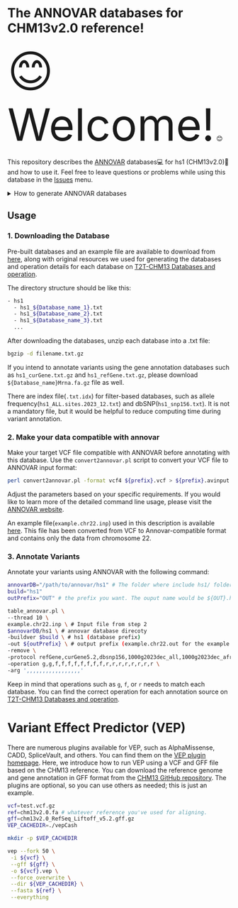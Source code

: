 # The ANNOVAR databases for CHM13v2.0 reference! 

<span style="font-size: 100px;"> 😊 Welcome!</span> 😊 <br />

This repository describes the [ANNOVAR](https://annovar.openbioinformatics.org/) databases💻 for hs1 (CHM13v2.0)🧬 and how to use it. 
Feel free to leave questions or problems while using this database in the [Issues](CHM13_annotation_resources/issues) menu.

<details>
<summary>How to generate ANNOVAR databases</summary>  
<br />
The original files were listed below to match the names of ANNOVAR databases, and the formatted accordingly.<br />
If the original files are based on GRCh38 or references other than CHM13v2.0, the files were lifted over to CHM13 using crossmap. The chain file can be downloaded from the [CHM13 GitHub page](https://s3-us-west-2.amazonaws.com/human-pangenomics/T2T/CHM13/assemblies/chain/v1_nflo/grch38-chm13v2.chain)<br />

## \[ Genome-based DB \]  
`hs1_refGene.txt`: [ANNOVAR homepage](http://www.openbioinformatics.org/annovar/download/hs1_refGene.txt.gz)<br />
`hs1_curGene5.2.txt`: [CHM13 github](https://s3-us-west-2.amazonaws.com/human-pangenomics/T2T/CHM13/assemblies/annotation/chm13v2.0_RefSeq_Liftoff_v5.2.gff3.gz) - This contains curated annotations of the ampliconic genes on the Y chromosome, correcting annotation errors in GENCODEv35 CAT/Liftoff and RefSeqv110 annotation.<br />
* If the original file was formatted in GFF, I transformed it to GTF and then used [gtfToGenePred](https://bioconda.github.io/recipes/ucsc-gtftogenepred/README.html) to convert it into GenePred format.<br />
* The gene annotation databases in ANNOVAR website used to come with ${prefix}Mrna.fa. This file was generated using [`retrieve_seq_from_fasta.pl`](https://github.com/ronammar/Awesomeomics/raw/master/data/annovar_annotations/annovar/retrieve_seq_from_fasta.pl) script.<br />
  ```
  retrieve_seq_from_fasta.pl --format refGene --seqfile chm13v2.0.fa hs1_refGene.txt --out hs1_refGeneMrna.fa
  ```

* format(hs1_curGene.txt): <br />
  ```
     1  XR_002958507.2  chr1    -       6046    13941   13941   13941   4       6046,12077,13444,13679, 6420,12982,13579,13941, 0       LOC124900618    none    none    -1,-1,-1,>
     2  XR_007068557.1_1        chr1    +       15079   21429   21429   21429   2       15079,20565,    15564,21429,    0       LOC124905335_1  none    none    -1,-1,
     3  XM_047436352.1  chr1    -       20528   37628   20949   37628   5       20528,28446,34957,36085,37442,  21087,28626,35059,37081,37628,  0       LOC112268260    incmpl  i>
     4  NR_125957.1     chr1    -       52978   54612   54612   54612   3       52978,53559,54521,      53422,53826,54612,      0       LOC101928626    none    none    -1,-1,-1,
     5  NM_001005221.2  chr1    -       111939  112877  111939  112877  1       111939, 112877, 0       OR4F29  incmpl  incmpl  0,
     6  XR_001743907.1_1        chr1    -       115045  117120  117120  117120  2       115045,116798,  115300,117120,  0       LOC107986552_1  none    none    -1,-1,
  ```

## \[ Filter-based DB \]  
`hs1_dbsnp156.txt`: [NCBI DBsnp ftp server](https://ftp.ncbi.nih.gov/snp/latest_release/VCF/GCF_000001405.40.gz)<br />
`hs1_clinvar_20231217.txt`: [CHM13 github](https://s3-us-west-2.amazonaws.com/human-pangenomics/T2T/CHM13/assemblies/annotation/liftover/chm13v2.0_ClinVar20220313.vcf.gz)<br />
`hs1_${population}.sites.2023_12.txt`: [CHM13 github](https://s3-us-west-2.amazonaws.com/human-pangenomics/index.html?prefix=T2T/CHM13/assemblies/variants/1000_Genomes_Project/chm13v2.0/)<br /> - 1KGP allele frequency recalled on T2T-CHM13v2.0. Now available for all chromosomes, for the entire 3,202 samples or the unrelated 2504 samples. (popultation : ALL, AFR, AMR, EAS, EUR, and SAS)

* format(hs1_ALL.sites.2023_12.txt) :<br />
  ```
  chr1    131     A       C       0.00278552
  chr1    131     A       T       0.00278552
  chr1    878     A       AACCCTAACCCTCACCCTCACCCTCACCCTCACCCTCACCCTCACCCTC       0.00019976
  chr1    884     AACCCTCACCCTCACCCTCACCCTCACCCTCACCCTCACCCTCACCCTCACCCTCACCCTCACCCTCACCCTCACCCTCACCCTCACCCTCACCCTCACCCTCACCCTCACCCTCACCCTCACCCTC A       0.00020136
  ```
  
## \[ Region-based DB \]   
`hs1_gwas_20231207.txt`: [GWAS Catalog](https://www.ebi.ac.uk/gwas/docs/file-downloads) v1.0-associations_e110_r2023-12-07<br />
`hs1_cenSat.txt`: [CHM13 github](https://s3-us-west-2.amazonaws.com/human-pangenomics/T2T/CHM13/assemblies/annotation/chm13v2.0_censat_v2.1.bed) - A more comprehensive centromere/satellite repeat annotation.<br />
`hs1_nonSyntenic.txt`: [CHM13 github](https://s3-us-west-2.amazonaws.com/human-pangenomics/T2T/CHM13/assemblies/chain/v1_nflo/chm13v2-unique_to_hg38.bed) - Regions non-syntenic (unique) compared to GRCh38.<br />
`hs1_hg38_issues.txt`: (CHM13v1 publication)[https://s3-us-west-2.amazonaws.com/human-pangenomics/index.html?prefix=T2T/CHM13/publications/Nurk_2021/fig1/]<br />
`hs1_sraccess.txt`: [CHM13 github](https://s3-us-west-2.amazonaws.com/human-pangenomics/T2T/CHM13/assemblies/annotation/accessibility/combined_mask.bed.gz) - short read accessible regions on CHM13 <br />
`hs1_sraccess_hg38.txt`: [CHM13 amazon download server](https://s3-us-west-2.amazonaws.com/human-pangenomics/index.html?prefix=T2T/CHM13/assemblies/annotation/accessibility/) short read accessible regions on GRCh38 reference then, liftovered to CHM13 <br />
`hs1_sraccess_hs1Only.txt`: short read accessible regions only in CHM13, not in GRCh38 <br />

* format(hs1_cenSat.txt) :
  ```
  1       chr1    116796047       121405145       ct_1_1(p_arm)   100     .       116796047       121405145       224,224,224
  1       chr1    121405145       121406286       censat_1_1(rnd-6_family-4384)   100     .       121405145       121406286       0,204,204
  1       chr1    121406286       121619169       ct_1_2  100     .       121406286       121619169       224,224,224
  1       chr1    121619169       121625213       hor_1_1(S3C1H2-A,B,C)   100     .       121619169       121625213       255,146,0
  1       chr1    121625213       121667941       hor_1_2(S3C1H2-A,B)     100     .       121625213       121667941       255,146,0
  1       chr1    121667941       121788213       hor_1_3(S3C1H2-B)       100     .       121667941       121788213       255,146,0
  1       chr1    121788213       121790362       ct_1_3  100     .       121788213       121790362       224,224,224
  ```


</details>


## Usage

### 1. Downloading the Database

Pre-built databases and an example file are available to download from [here](https://s3-us-west-2.amazonaws.com/human-pangenomics/index.html?prefix=T2T/CHM13/assemblies/annotation/annovar/), along with original resources we used for generating the databases and operation details for each database on [T2T-CHM13 Databases and operation](https://docs.google.com/spreadsheets/d/1sgjmGLLbXAZpyNiSUbxiEa1hJEVDxuOqL1yAmpDV5BA/edit?usp=sharing).

The directory structure should be like this:
```bash
- hs1
  - hs1_${Database_name_1}.txt
  - hs1_${Database_name_2}.txt
  - hs1_${Database_name_3}.txt
  ...
```

After downloading the databases, unzip each database into a .txt file:
```bash
bgzip -d filename.txt.gz
```

If you intend to annotate variants using the gene annotation databases such as `hs1_curGene.txt.gz` and `hs1_refGene.txt.gz`, please download `${Database_name}Mrna.fa.gz` file as well.

There are index file(`.txt.idx`) for filter-based databases, such as allele frequency(`hs1_ALL.sites.2023_12.txt`) and dbSNP(`hs1_snp156.txt`).  It is not a mandatory file, but it would be helpful to reduce computing time during variant annotation.

### 2. Make your data compatible with annovar

Make your target VCF file compatible with ANNOVAR before annotating with this database. Use the `convert2annovar.pl` script to convert your VCF file to ANNOVAR input format:

```bash
perl convert2annovar.pl -format vcf4 ${prefix}.vcf > ${prefix}.avinput
```
Adjust the parameters based on your specific requirements. If you would like to learn more of the detailed command line usage, please visit the [ANNOVAR website](https://annovar.openbioinformatics.org/en/latest/).

An example file(`example.chr22.inp`) used in this description is available [here](https://s3-us-west-2.amazonaws.com/human-pangenomics/index.html?prefix=T2T/CHM13/assemblies/annotation/annovar/). This file has been converted from VCF to Annovar-compatible format and contains only the data from chromosome 22.

### 3. Annotate Variants
Annotate your variants using ANNOVAR with the following command:

```bash
annovarDB="/path/to/annovar/hs1" # The folder where include hs1/ folder
build="hs1"
outPrefix="OUT" # the prefix you want. The ouput name would be ${OUT}.hs1_multianno.txt

table_annovar.pl \
--thread 10 \ 
example.chr22.inp \ # Input file from step 2
$annovarDB/hs1 \ # annovar database direcoty
-buildver $build \ # hs1 (database prefix)
-out ${outPrefix} \ # output prefix (example.chr22.out for the example output)
-remove \
-protocol refGene,curGene5.2,dbsnp156,1000g2023dec_all,1000g2023dec_afr,1000g2023dec_amr,1000g2023dec_eas,1000g2023dec_eur,1000g2023dec_sas,clinvar_20231217,gwas_20231207,nonSyntenic,hg38_issues,feat,cenSat,sraccess,sraccess_hg38,sraccess_hs1Only \
-operation g,g,f,f,f,f,f,f,f,f,r,r,r,r,r,r,r,r \
-arg ',,,,,,,,,,,,,,,,,'
```

Keep in mind that operations such as `g`, `f`, or `r` needs to match each database. You can find the correct operation for each annotation source on [T2T-CHM13 Databases and operation](https://docs.google.com/spreadsheets/d/1sgjmGLLbXAZpyNiSUbxiEa1hJEVDxuOqL1yAmpDV5BA/edit?usp=sharing).



# Variant Effect Predictor (VEP)

There are numerous plugins available for VEP, such as AlphaMissense, CADD, SpliceVault, and others. You can find them on the [VEP plugin homepage](https://plants.ensembl.org/info/docs/tools/vep/script/vep_plugins.html). Here, we introduce how to run VEP using a VCF and GFF file based on the CHM13 reference. You can download the reference genome and gene annotation in GFF format from the [CHM13 GitHub repository](https://github.com/marbl/CHM13?tab=readme-ov-file). The plugins are optional, so you can use others as needed; this is just an example.

```bash
vcf=test.vcf.gz 
ref=chm13v2.0.fa # whatever reference you've used for aligning.
gff=chm13v2.0_RefSeq_Liftoff_v5.2.gff.gz
VEP_CACHEDIR=./vepCash

mkdir -p $VEP_CACHEDIR

vep --fork 50 \
 -i ${vcf} \
 --gff ${gff} \
 -o ${vcf}.vep \
 --force_overwrite \
 --dir ${VEP_CACHEDIR} \
 --fasta ${ref} \
 --everything
```
